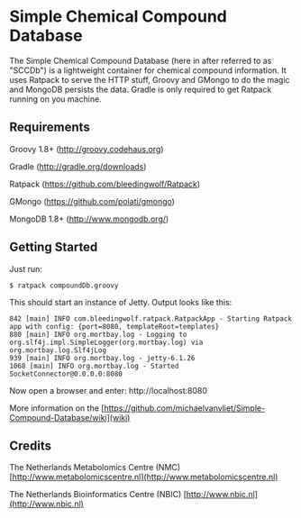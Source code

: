 Simple Chemical Compound Database
=================================

The Simple Chemical Compound Database (here in after referred to as "SCCDb") is a lightweight
container for chemical compound information. It uses Ratpack to serve the HTTP stuff, Groovy and
GMongo to do the magic and MongoDB persists the data. Gradle is only required to get Ratpack running
on you machine.

Requirements
------------
Groovy 1.8+ (http://groovy.codehaus.org)

Gradle (http://gradle.org/downloads)

Ratpack (https://github.com/bleedingwolf/Ratpack)

GMongo (https://github.com/poiati/gmongo)

MongoDB 1.8+ (http://www.mongodb.org/)


Getting Started
---------------

Just run:

	$ ratpack compoundDb.groovy
	
This should start an instance of Jetty. Output looks like this:

	842 [main] INFO com.bleedingwolf.ratpack.RatpackApp - Starting Ratpack app with config: {port=8080, templateRoot=templates}
	880 [main] INFO org.mortbay.log - Logging to org.slf4j.impl.SimpleLogger(org.mortbay.log) via org.mortbay.log.Slf4jLog
	939 [main] INFO org.mortbay.log - jetty-6.1.26
	1068 [main] INFO org.mortbay.log - Started SocketConnector@0.0.0.0:8080
	
Now open a browser and enter: http://localhost:8080

More information on the [https://github.com/michaelvanvliet/Simple-Compound-Database/wiki](wiki)

Credits
-------

The Netherlands Metabolomics Centre (NMC) [http://www.metabolomicscentre.nl](http://www.metabolomicscentre.nl)

The Netherlands Bioinformatics Centre (NBIC) [http://www.nbic.nl](http://www.nbic.nl)

